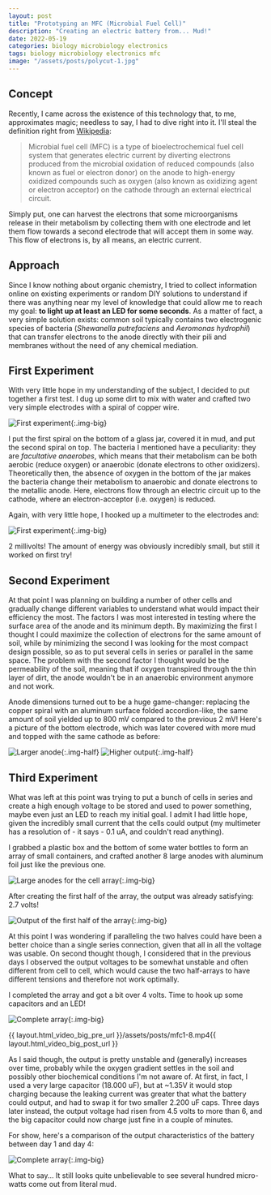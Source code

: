 ```yaml
---
layout: post
title: "Prototyping an MFC (Microbial Fuel Cell)"
description: "Creating an electric battery from... Mud!"
date: 2022-05-19
categories: biology microbiology electronics
tags: biology microbiology electronics mfc
image: "/assets/posts/polycut-1.jpg"
---
```


## Concept
Recently, I came across the existence of this technology that, to me, approximates magic; needless to say, I had to dive right into it. I'll steal the definition right from [Wikipedia](https://en.wikipedia.org/wiki/Microbial_fuel_cell):

> Microbial fuel cell (MFC) is a type of bioelectrochemical fuel cell system that generates electric current by diverting electrons produced from the microbial oxidation of reduced compounds (also known as fuel or electron donor) on the anode to high-energy oxidized compounds such as oxygen (also known as oxidizing agent or electron acceptor) on the cathode through an external electrical circuit.

Simply put, one can harvest the electrons that some microorganisms release in their metabolism by collecting them with one electrode and let them flow towards a second electrode that will accept them in some way. This flow of electrons is, by all means, an electric current.


## Approach
Since I know nothing about organic chemistry, I tried to collect information online on existing experiments or random DIY solutions to understand if there was anything near my level of knowledge that could allow me to reach my goal: **to light up at least an LED for some seconds**. As a matter of fact, a very simple solution exists: common soil typically contains two electrogenic species of bacteria (*Shewanella putrefaciens* and *Aeromonas hydrophil*) that can transfer electrons to the anode directly with their pili and membranes without the need of any chemical mediation.


## First Experiment
With very little hope in my understanding of the subject, I decided to put together a first test. I dug up some dirt to mix with water and crafted two very simple electrodes with a spiral of copper wire.

![First experiment](/assets/posts/mfc1-1.jpg){:.img-big}

I put the first spiral on the bottom of a glass jar, covered it in mud, and put the second spiral on top. The bacteria I mentioned have a peculiarity: they are *facultative anaerobes*, which means that their metabolism can be both aerobic (reduce oxygen) or anaerobic (donate electrons to other oxidizers). Theoretically then, the absence of oxygen in the bottom of the jar makes the bacteria change their metabolism to anaerobic and donate electrons to the metallic anode. Here, electrons flow through an electric circuit up to the cathode, where an electron-acceptor (i.e. oxygen) is reduced.

Again, with very little hope, I hooked up a multimeter to the electrodes and:

![First experiment](/assets/posts/mfc1-2.jpg){:.img-big}

2 millivolts! The amount of energy was obviously incredibly small, but still it worked on first try!


## Second Experiment
At that point I was planning on building a number of other cells and gradually change different variables to understand what would impact their efficiency the most. The factors I was most interested in testing where the surface area of the anode and its minimum depth. By maximizing the first I thought I could maximize the collection of electrons for the same amount of soil, while by minimizing the second I was looking for the most compact design possible, so as to put several cells in series or parallel in the same space. The problem with the second factor I thought would be the permeability of the soil, meaning that if oxygen transpired through the thin layer of dirt, the anode wouldn't be in an anaerobic environment anymore and not work.

Anode dimensions turned out to be a huge game-changer: replacing the copper spiral with an aluminum surface folded accordion-like, the same amount of soil yielded up to 800 mV compared to the previous 2 mV! Here's a picture of the bottom electrode, which was later covered with more mud and topped with the same cathode as before:

![Larger anode](/assets/posts/mfc1-3.jpg){:.img-half}
![Higher output](/assets/posts/mfc1-4.jpg){:.img-half}


## Third Experiment
What was left at this point was trying to put a bunch of cells in series and create a high enough voltage to be stored and used to power something, maybe even just an LED to reach my initial goal. I admit I had little hope, given the incredibly small current that the cells could output (my multimeter has a resolution of - it says - 0.1 uA, and couldn't read anything).

I grabbed a plastic box and the bottom of some water bottles to form an array of small containers, and crafted another 8 large anodes with aluminum foil just like the previous one.

![Large anodes for the cell array](/assets/posts/mfc1-5.jpg){:.img-big}

After creating the first half of the array, the output was already satisfying: 2.7 volts!

![Output of the first half of the array](/assets/posts/mfc1-6.jpg){:.img-big}

At this point I was wondering if paralleling the two halves could have been a better choice than a single series connection, given that all in all the voltage was usable. On second thought though, I considered that in the previous days I observed the output voltages to be somewhat unstable and often different from cell to cell, which would cause the two half-arrays to have different tensions and therefore not work optimally.

I completed the array and got a bit over 4 volts. Time to hook up some capacitors and an LED!

![Complete array](/assets/posts/mfc1-7.jpg){:.img-big}

<div class='text-center'>{{ layout.html_video_big_pre_url }}/assets/posts/mfc1-8.mp4{{ layout.html_video_big_post_url }}</div>

As I said though, the output is pretty unstable and (generally) increases over time, probably while the oxygen gradient settles in the soil and possibly other biochemical conditions I'm not aware of. At first, in fact, I used a very large capacitor (18.000 uF), but at ~1.35V it would stop charging because the leaking current was greater that what the battery could output, and had to swap it for two smaller 2.200 uF caps. Three days later instead, the output voltage had risen from 4.5 volts to more than 6, and the big capacitor could now charge just fine in a couple of minutes.

For show, here's a comparison of the output characteristics of the battery between day 1 and day 4:

![Complete array](/assets/posts/mfc1-9.png){:.img-big}

What to say... It still looks quite unbelievable to see several hundred micro-watts come out from literal mud.
